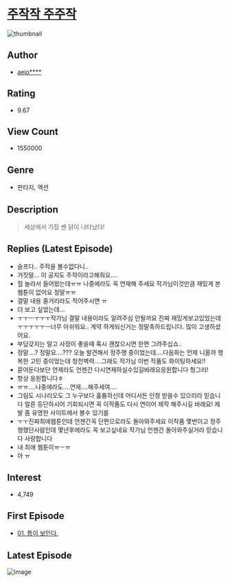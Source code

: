 # [주작작 주주작](https://comic.naver.com/bestChallenge/list?titleId=718667)
![thumbnail](https://image-comic.pstatic.net/user_contents_data/challenge_comic/2019/11/08/241518/thumbnail_202x164ec7aa4f3_16a4_4475_bf46_38c75d79ff1a_00003646.JPEG)

## Author
- [aeio****](https://comic.naver.com/artistTitle?id=241518)

## Rating
- 9.67

## View Count
- 1550000

## Genre
- 판타지, 액션

## Description
> 세상에서 가장 쎈 닭이 나타났다!

## Replies (Latest Episode)
- 슬프다.. 주작을 볼수없다니..
- 거짓말... 이 공지도 주작이라고해줘요....
- 헐 놀라서 들어왔는데ㅠㅠ 나중에라도 꼭 연재해 주세요 작가님이것만큼 재밌게 본 웹툰이 없어요 정말ㅠㅠ
- 결말 내용 줄거리라도 적어주시면 ㅠ
- 더 보고 싶었는데...
- ㅜㅜㅡㅜㅜㅜ작가님 결말 내용이라도 알려주심 안될까요 진짜 재밌게보고있었는데ㅜㅜㅜㅜㅜㅡ너무 아쉬워요.. 계약 하게되신거는 정말축하드립니다. 많이 고생하셨어요.
- 부담갖지는 말고 사정이 좋을때 혹시 괜찮으시면 한편 그려주십쇼..
- 정말....? 정말요....??? 오늘 발견해서 정주행 중이었는데....다음화는 언제 니올까 행복한 고민 중이었는데 청천벽력....그래도 작가님 이번 작품도 화이팅하세요!!
- 묻어둔다보단 언제라도 언젠간 다시연재하실수있길바래요응원합니다 헝그리!
- 항상 응원합니다ㅎ
- ㅠㅠ....나중에라도....연재....해주세여....
- 그림도 시나리오도 그 누구보다 훌륭하신데 어디서든 인정 받을수 있으리라 믿습니다 얼른 등단하시어 기회되시면 꼭 이작품도 다시 연이어 제작 해주시길 바래요! 제발 좀 유명한 사이트에서 볼수 있기를
- ㅜㅜ진짜최애웹툰인데 언젠간꼭 단편으로라도 돌아와주세요 이작품 몇번이고 정주행했던사람인데 몇년후에라도 꼭 보고싶네요 작가님 언젠간 돌아와주실거라 믿습니다 사랑합니다
- 내 최애 웹툰이ㅠㅡㅠ
- 아 ㅠ

## Interest
- 4,749

## First Episode
- [01. 틈이 보인다.](https://comic.naver.com/bestChallenge/detail?titleId=718667&no=2)

## Latest Episode
![image](https://image-comic.pstatic.net/user_contents_data/challenge_comic/2021/12/25/241518/upload_3978143231768540002.jpeg)
